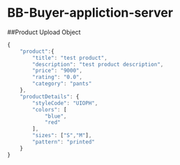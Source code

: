 # BB-Buyer-appliction-server

##Product Upload Object

```JavaScript
{
    "product":{
        "title": "test product",
        "description": "test product description",
        "price": "9000",
        "rating": "0.0",
        "category": "pants"
    },
    "productDetails": {
        "styleCode": "UIOPH",
        "colors": [
            "blue",
            "red"
        ],
        "sizes": ["S","M"],
        "pattern": "printed"
    }
}

```
